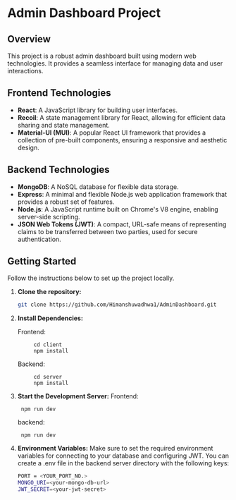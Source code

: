 # Admin Dashboard Project

## Overview

This project is a robust admin dashboard built using modern web technologies. It provides a seamless interface for managing data and user interactions.

## Frontend Technologies

- **React**: A JavaScript library for building user interfaces.
- **Recoil**: A state management library for React, allowing for efficient data sharing and state management.
- **Material-UI (MUI)**: A popular React UI framework that provides a collection of pre-built components, ensuring a responsive and aesthetic design.

## Backend Technologies

- **MongoDB**: A NoSQL database for flexible data storage.
- **Express**: A minimal and flexible Node.js web application framework that provides a robust set of features.
- **Node.js**: A JavaScript runtime built on Chrome's V8 engine, enabling server-side scripting.
- **JSON Web Tokens (JWT)**: A compact, URL-safe means of representing claims to be transferred between two parties, used for secure authentication.

## Getting Started

Follow the instructions below to set up the project locally.

1. **Clone the repository:**
   ```bash
   git clone https://github.com/Himanshuwadhwa1/AdminDashboard.git

2. **Install Dependencies:**

    Frontend:

            cd client
            npm install

    Backend:
    
            cd server
            npm install
        

3. **Start the Development Server:**
    Frontend:
    
        npm run dev
    backend:
            
        npm run dev

4. **Environment Variables:**
Make sure to set the required environment variables for connecting to your database and configuring JWT. You can create a .env file in the backend server directory with the following keys:
    ```bash
    PORT = <YOUR_PORT_NO.>
    MONGO_URI=<your-mongo-db-url>
    JWT_SECRET=<your-jwt-secret>





